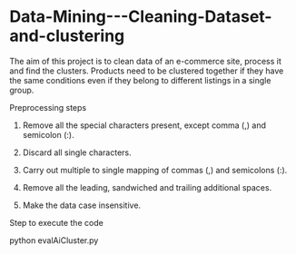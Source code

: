 # Data-Mining---Cleaning-Dataset-and-clustering
The aim of this project is to clean data of an e-commerce site, process it and find the clusters.
Products need to be clustered together if they have the same conditions even if they belong to different listings in a single group.

Preprocessing steps


1. Remove all the special characters present, except comma (,) and semicolon (:).

2. Discard all single characters.

3. Carry out multiple to single mapping of commas (,) and semicolons (:).

4. Remove all the leading, sandwiched and trailing additional spaces.

5. Make the data case insensitive.



Step to execute the code


python evalAiCluster.py
